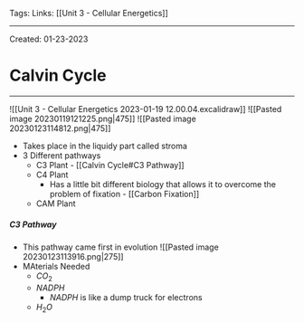 Tags:
Links: [[Unit 3 - Cellular Energetics]]

---
Created: 01-23-2023
# Calvin Cycle
---

![[Unit 3 - Cellular Energetics 2023-01-19 12.00.04.excalidraw]]
![[Pasted image 20230119121225.png|475]]
![[Pasted image 20230123114812.png|475]]
- Takes place in the liquidy part called stroma
- 3 Different pathways
	- C3 Plant - [[Calvin Cycle#C3 Pathway]]
	- C4 Plant
		- Has a little bit different biology that allows it to overcome the problem of fixation - [[Carbon Fixation]]
	- CAM Plant

##### C3 Pathway
- This pathway came first in evolution
![[Pasted image 20230123113916.png|275]]
- MAterials Needed
	- $CO_2$
	- $NADPH$
		- $NADPH$ is like a dump truck for electrons
	- $H_2O$
